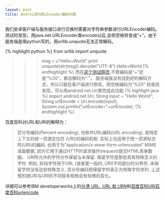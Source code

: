 ```yaml
---
layout: post
title: Android的URLEncoder编码问题
---
```

我们安卓客户端与服务接口进行交换时需要对字符串参数进行URLEncoder编码。测试时发现，用java.net.URLEncoder类encode以后,会把空格转变成"+"。由于服务端是用python写的，用urllib.unquote无法正常解码。

{% highlight python %}
from urllib import unquote
>>> msg = u"Hello+World"
>>> print unquote(str(msg)).decode("UTF-8")
Hello+World
{% endhighlight %}
而在<a href="http://tool.chinaz.com/tools/urlencode.aspx" target="_blank">这个测试网页</a>,不管编码是“+”还是“%20”，都会解码为“ ”。
服务端我没有找到好的解码方式，所以只能在客户端进行修改，把空格编码为“%20”
经查找发现，可以用android.net.Uri类完成此功能
{% highlight java %}
import android.net.Uri;
String input = "Hello World";
String urlEncode = Uri.encode(input);
System.out.println("urlEncode="+urlEncode);
{% endhighlight %}


百度百科对URL和URI的解释为：

>百分号编码(Percent-encoding), 也称作URL编码(URL encoding), 是特定上下文的统一资源定位符 (URI)的编码机制. 实际上也适用于统一资源标志符(URI)的编码. 也用于为"application/x-www-form-urlencoded" MIME准备数据, 因为它用于通过HTTP的请求操作(request)提交HTML表单数据。
URI所允许的字符分作保留与未保留. 保留字符是那些具有特殊含义的字符. 例如, 斜线字符用于URL (或者更一般的, URI)不同部分的分界符. 未保留字符没有这些特殊含义. 百分号编码把保留字符表示为特殊字符序列. 上述情形随URI与URI的不同版本规格会有轻微的变化。

详细可以参考IBM developerworks上的<a target="_blank" href="http://www.ibm.com/developerworks/cn/xml/x-urlni.html">分清 URI、URL 和 URN</a>和<a target="_blank" href="http://baike.baidu.com/view/160675.htm">百度百科URI</a><a target="_blank" href="http://baike.baidu.com/view/1197115.htm">百度百科urlencode </a>